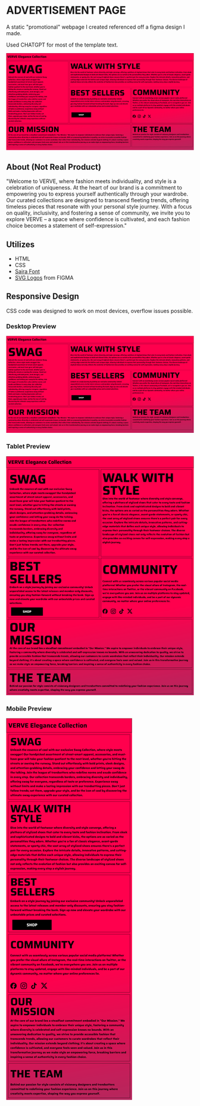 # **ADVERTISEMENT PAGE**
A static "promotional" webpage I created referenced off a figma design I made.

Used CHATGPT for most of the template text.

![Preview Image](./preview-images/web-preview-desktop.png)

## About (Not Real Product)

"Welcome to VERVE, where fashion meets individuality, and style is a celebration of uniqueness. At the heart of our brand is a commitment to empowering you to express yourself authentically through your wardrobe. Our curated collections are designed to transcend fleeting trends, offering timeless pieces that resonate with your personal style journey. With a focus on quality, inclusivity, and fostering a sense of community, we invite you to explore VERVE – a space where confidence is cultivated, and each fashion choice becomes a statement of self-expression."



## Utilizes
- HTML
- CSS
- [Saira Font](https://fonts.google.com/specimen/Saira)
- [SVG Logos](https://www.figma.com/community/file/839558611085349133) from FIGMA

## Responsive Design
CSS code was designed to work on most devices, overflow issues possible.


### Desktop Preview
![Desktop Preview](./preview-images/web-preview-desktop.png)

### Tablet Preview
![Tablet Preview](./preview-images/web-preview-tablet.png)

### Mobile Preview
![Mobile Preview](./preview-images/web-preview-mobile.png)